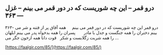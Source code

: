 ## درو قمر – این چه شوریست که در دور قمر می بینم – غزل — ۳۶۳


۳۶۳- درو قمر این چه شوریست که در دور قمر می بینم     همه آفاق پر از فتنه و شر می بینم دختران را همه جنگست و جدل با مادر       پسران را همه بدخواه پدر می بینم ابلهان را همه شربت زگلابست و شکر   قوت دانا همه ازخون جگر می &#8230;

[https://faalgir.com/85/](https://faalgir.com/85/) 